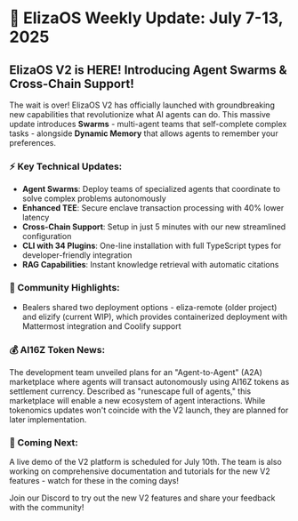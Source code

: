 # 🚀 ElizaOS Weekly Update: July 7-13, 2025

## ElizaOS V2 is HERE! Introducing Agent Swarms & Cross-Chain Support!

The wait is over! ElizaOS V2 has officially launched with groundbreaking new capabilities that revolutionize what AI agents can do. This massive update introduces **Swarms** - multi-agent teams that self-complete complex tasks - alongside **Dynamic Memory** that allows agents to remember your preferences.

### ⚡ Key Technical Updates:
- **Agent Swarms**: Deploy teams of specialized agents that coordinate to solve complex problems autonomously
- **Enhanced TEE**: Secure enclave transaction processing with 40% lower latency
- **Cross-Chain Support**: Setup in just 5 minutes with our new streamlined configuration
- **CLI with 34 Plugins**: One-line installation with full TypeScript types for developer-friendly integration
- **RAG Capabilities**: Instant knowledge retrieval with automatic citations

### 💪 Community Highlights:
- Bealers shared two deployment options - eliza-remote (older project) and elizify (current WIP), which provides containerized deployment with Mattermost integration and Coolify support

### 💰 AI16Z Token News:
The development team unveiled plans for an "Agent-to-Agent" (A2A) marketplace where agents will transact autonomously using AI16Z tokens as settlement currency. Described as "runescape full of agents," this marketplace will enable a new ecosystem of agent interactions. While tokenomics updates won't coincide with the V2 launch, they are planned for later implementation.

### 🔮 Coming Next:
A live demo of the V2 platform is scheduled for July 10th. The team is also working on comprehensive documentation and tutorials for the new V2 features - watch for these in the coming days!

Join our Discord to try out the new V2 features and share your feedback with the community!